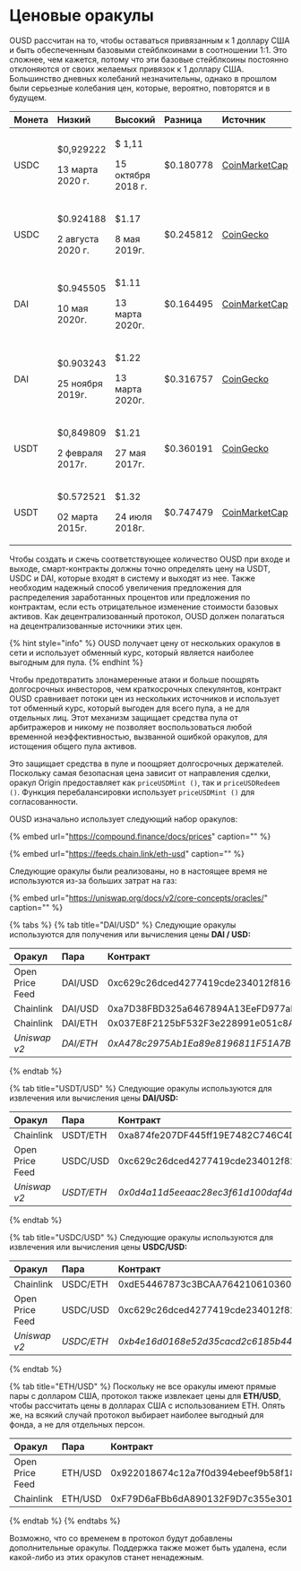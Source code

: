 # Ценовые оракулы

OUSD рассчитан на то, чтобы оставаться привязанным к 1 доллару США и быть обеспеченным базовыми стейблкоинами в соотношении 1:1. Это сложнее, чем кажется, потому что эти базовые стейблкоины постоянно отклоняются от своих желаемых привязок к 1 доллару США. Большинство дневных колебаний незначительны, однако в прошлом были серьезные колебания цен, которые, вероятно, повторятся и в будущем.

<table>
  <thead>
    <tr>
      <th style="text-align:left">Монета</th>
      <th style="text-align:left"><b>Низкий</b>
      </th>
      <th style="text-align:left"><b>Высокий</b>
      </th>
      <th style="text-align:left"><b>Разница</b>
      </th>
      <th style="text-align:left"><b>Источник</b>
      </th>
    </tr>
  </thead>
  <tbody>
    <tr>
      <td style="text-align:left">USDC</td>
      <td style="text-align:left">
        <p>$0,929222</p>
        <p>13 марта 2020 г.</p>
      </td>
      <td style="text-align:left">
        <p>$ 1,11</p>
        <p>15 октября 2018 г.</p>
      </td>
      <td style="text-align:left">$0.180778</td>
      <td style="text-align:left"><a href="https://coinmarketcap.com/currencies/usd-coin/">CoinMarketCap</a>
      </td>
    </tr>
    <tr>
      <td style="text-align:left">USDC</td>
      <td style="text-align:left">
        <p>$0.924188</p>
        <p>2 августа 2020 г.</p>
      </td>
      <td style="text-align:left">
        <p>$1.17</p>
        <p>8 мая 2019г.</p>
      </td>
      <td style="text-align:left">$0.245812</td>
      <td style="text-align:left"><a href="https://www.coingecko.com/en/coins/usd-coin">CoinGecko</a>
      </td>
    </tr>
    <tr>
      <td style="text-align:left">DAI</td>
      <td style="text-align:left">
        <p>$0.945505</p>
        <p>10 мая 2020г.</p>
      </td>
      <td style="text-align:left">
        <p>$1.11</p>
        <p>13 марта 2020г.</p>
      </td>
      <td style="text-align:left">$0.164495</td>
      <td style="text-align:left"><a href="https://coinmarketcap.com/currencies/multi-collateral-dai/">CoinMarketCap</a>
      </td>
    </tr>
    <tr>
      <td style="text-align:left">DAI</td>
      <td style="text-align:left">
        <p>$0.903243</p>
        <p>25 ноября 2019г.</p>
      </td>
      <td style="text-align:left">
        <p>$1.22</p>
        <p>13 марта 2020г.</p>
      </td>
      <td style="text-align:left">$0.316757</td>
      <td style="text-align:left"><a href="https://www.coingecko.com/en/coins/dai">CoinGecko</a>
      </td>
    </tr>
    <tr>
      <td style="text-align:left">USDT</td>
      <td style="text-align:left">
        <p>$0,849809</p>
        <p>2 февраля 2017г.</p>
      </td>
      <td style="text-align:left">
        <p>$1.21</p>
        <p>27 мая 2017г.</p>
      </td>
      <td style="text-align:left">$0.360191</td>
      <td style="text-align:left"><a href="https://www.coingecko.com/en/coins/tether">CoinGecko</a>
      </td>
    </tr>
    <tr>
      <td style="text-align:left">USDT</td>
      <td style="text-align:left">
        <p>$0.572521</p>
        <p>02 марта 2015г.</p>
      </td>
      <td style="text-align:left">
        <p>$1.32</p>
        <p>24 июля 2018г.</p>
      </td>
      <td style="text-align:left">$0.747479</td>
      <td style="text-align:left"><a href="https://coinmarketcap.com/currencies/tether/">CoinMarketCap</a>
      </td>
    </tr>
  </tbody>
</table>

Чтобы создать и сжечь соответствующее количество OUSD при входе и выходе, смарт-контракты должны точно определять цену на USDT, USDC и DAI, которые входят в систему и выходят из нее. Также необходим надежный способ увеличения предложения для распределения заработанных процентов или предложения по контрактам, если есть отрицательное изменение стоимости базовых активов. Как децентрализованный протокол, OUSD должен полагаться на децентрализованные источники этих цен.

{% hint style="info" %}
OUSD получает цену от нескольких оракулов в сети и использует обменный курс, который является наиболее выгодным для пула.
{% endhint %}

Чтобы предотвратить злонамеренные атаки и больше поощрять долгосрочных инвесторов, чем краткосрочных спекулянтов, контракт OUSD сравнивает потоки цен из нескольких источников и использует тот обменный курс, который выгоден для всего пула, а не для отдельных лиц. Этот механизм защищает средства пула от арбитражеров и никому не позволяет воспользоваться любой временной неэффективностью, вызванной ошибкой оракулов, для истощения общего пула активов.

Это защищает средства в пуле и поощряет долгосрочных держателей. Поскольку самая безопасная цена зависит от направления сделки, оракул Origin предоставляет как `priceUSDMint ()`, так и `priceUSDRedeem ()`. Функция перебалансировки использует `priceUSDMint ()` для согласованности.

OUSD изначально использует следующий набор оракулов:

{% embed url="https://compound.finance/docs/prices" caption="" %}

{% embed url="https://feeds.chain.link/eth-usd" caption="" %}

Следующие оракулы были реализованы, но в настоящее время не используются из-за больших затрат на газ:

{% embed url="https://uniswap.org/docs/v2/core-concepts/oracles/" caption="" %}

{% tabs %}
{% tab title="DAI/USD" %}
Следующие оракулы используются для получения или вычисления цены **DAI / USD:**

| Оракул          | Пара      | Контракт                                     |
|:--------------- |:--------- |:-------------------------------------------- |
| Open Price Feed | DAI/USD   | 0xc629c26dced4277419cde234012f8160a0278a79   |
| Chainlink       | DAI/USD   | 0xa7D38FBD325a6467894A13EeFD977aFE558bC1f0   |
| Chainlink       | DAI/ETH   | 0x037E8F2125bF532F3e228991e051c8A7253B642c   |
| _Uniswap v2_    | _DAI/ETH_ | _0xA478c2975Ab1Ea89e8196811F51A7B7Ade33eB11_ |
{% endtab %}

{% tab title="USDT/USD" %}
Следующие оракулы используются для извлечения или вычисления цены **DAI/USD:**

| **Оракул**      | Пара       | Контракт                                     |
|:--------------- |:---------- |:-------------------------------------------- |
| Chainlink       | USDT/ETH   | 0xa874fe207DF445ff19E7482C746C4D3fD0CB9AcE   |
| Open Price Feed | USDC/USD   | 0xc629c26dced4277419cde234012f8160a0278a79   |
| _Uniswap v2_    | _USDT/ETH_ | _0x0d4a11d5eeaac28ec3f61d100daf4d40471f1852_ |
{% endtab %}

{% tab title="USDC/USD" %}
Следующие оракулы используются для извлечения или вычисления цены **USDC/USD:**

| **Оракул**      | Пара       | Контракт                                     |
|:--------------- |:---------- |:-------------------------------------------- |
| Chainlink       | USDC/ETH   | 0xdE54467873c3BCAA76421061036053e371721708   |
| Open Price Feed | USDC/USD   | 0xc629c26dced4277419cde234012f8160a0278a79   |
| _Uniswap v2_    | _USDC/ETH_ | _0xb4e16d0168e52d35cacd2c6185b44281ec28c9dc_ |
{% endtab %}

{% tab title="ETH/USD" %}
Поскольку не все оракулы имеют прямые пары с долларом США, протокол также извлекает цены для **ETH/USD**, чтобы рассчитать цены в долларах США с использованием ETH. Опять же, на всякий случай протокол выбирает наиболее выгодный для фонда, а не для отдельных персон.

| Оракул          | Пара    | Контракт                                   |
|:--------------- |:------- |:------------------------------------------ |
| Open Price Feed | ETH/USD | 0x922018674c12a7f0d394ebeef9b58f186cde13c1 |
| Chainlink       | ETH/USD | 0xF79D6aFBb6dA890132F9D7c355e3015f15F3406F |
{% endtab %}
{% endtabs %}

Возможно, что со временем в протокол будут добавлены дополнительные оракулы. Поддержка также может быть удалена, если какой-либо из этих оракулов станет ненадежным.

